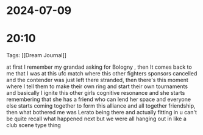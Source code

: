 # 2024-07-09
# 20:10 

Tags: [[Dream Journal]]

at first I remember my grandad asking for Bologny , then It comes back to me that I was at this ufc match where this other fighters sponsors cancelled and the contender was just left there stranded, then there's this moment where I tell them to make their own ring and start their own tournaments and basically I ignite this other girls cognitive resonance and she starts remembering that she has a friend who can lend her space and everyone else starts coming together to form this alliance and all together friendship, then what bothered me was Lerato being there and actually fitting in u can't be quite recall what happened next but we were all hanging out in like a club scene type thing